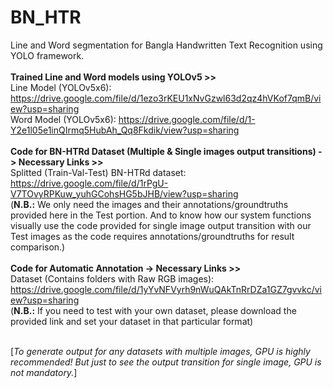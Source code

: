 # BN_HTR
Line and Word segmentation for Bangla Handwritten Text Recognition using YOLO framework.<br/><br/>
**Trained Line and Word models using YOLOv5 >>**<br/>
Line Model (YOLOv5x6): https://drive.google.com/file/d/1ezo3rKEU1xNvGzwl63d2qz4hVKof7qmB/view?usp=sharing <br/>
Word Model (YOLOv5x6): https://drive.google.com/file/d/1-Y2e1l05e1inQIrmq5HubAh_Qq8Fkdik/view?usp=sharing <br/><br/>
**Code for BN-HTRd Dataset (Multiple & Single images output transitions) -> Necessary Links >>**<br/>
Splitted (Train-Val-Test) BN-HTRd dataset: https://drive.google.com/file/d/1rPgU-V7TOvyRPKuw_yuhGCohsHG5bJHB/view?usp=sharing<br/>
(**N.B.:** We only need the images and their annotations/groundtruths provided here in the Test portion. And to know how our system functions visually use the code provided for single image output transition with our Test images as the code requires annotations/groundtruths for result comparison.)<br/><br/>
**Code for Automatic Annotation -> Necessary Links >>**<br/>
Dataset (Contains folders with Raw RGB images): https://drive.google.com/file/d/1yYvNFVyrh9nWuQAkTnRrDZa1GZ7gvvkc/view?usp=sharing<br/>
(**N.B.:** If you need to test with your own dataset, please download the provided link and set your dataset in that particular format)<br/><br/>

[*To generate output for any datasets with multiple images, GPU is highly recommended! But just to see the output transition for single image, GPU is not mandatory.*]
